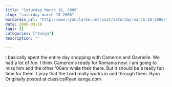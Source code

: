 ```yaml
---
title: "Saturday March 18, 2006"
slug: "saturday-march-18-2006"
wordpress_url: "http://www.ryanclarke.net/post/saturday-march-18-2006/"
date: 2006-03-18
tags: []
categories: ["Xanga"]
description: ""

---
```


I basically spent the entire day shopping with Cameron and Gavrielle. We had a lot of fun. I think Cameron's ready for Romania now. I am going to miss him and the other '06ers while their there. But it should be a really fun time for them. I pray that the Lord really works in and through them.
Ryan
Originally posted at classicalRyan.xanga.com

